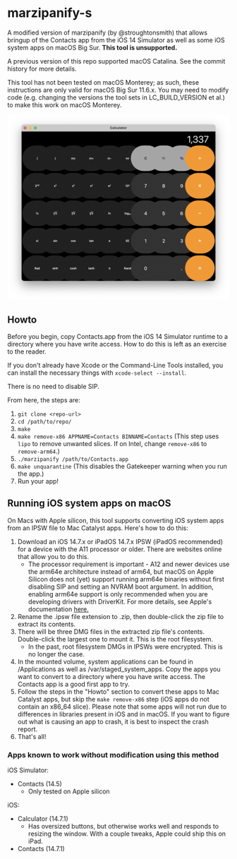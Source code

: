 # marzipanify-s

A modified version of marzipanify (by @stroughtonsmith) that allows bringup of the Contacts app from the iOS 14 Simulator as well as some iOS system apps on macOS Big Sur. **This tool is unsupported.**

A previous version of this repo supported macOS Catalina. See the commit history for more details.

This tool has not been tested on macOS Monterey; as such, these instructions are only valid for macOS Big Sur 11.6.x. You may need to modify code (e.g. changing the versions the tool sets in LC_BUILD_VERSION et al.) to make this work on macOS Monterey.

<img src="Calculator.png" alt="Screenshot of iOS Calculator app running on macOS">

## Howto

Before you begin, copy Contacts.app from the iOS 14 Simulator runtime to a directory where you have write access. How to do this is left as an exercise to the reader.

If you don't already have Xcode or the Command-Line Tools installed, you can install the necessary things with `xcode-select --install`.

There is no need to disable SIP.

From here, the steps are:

1. `git clone <repo-url>`
2. `cd /path/to/repo/`
3. `make`
4. `make remove-x86 APPNAME=Contacts BINNAME=Contacts` (This step uses `lipo` to remove unwanted slices. If on Intel, change `remove-x86` to `remove-arm64`.)
5. `./marzipanify /path/to/Contacts.app`
6. `make unquarantine` (This disables the Gatekeeper warning when you run the app.)
7. Run your app!

## Running iOS system apps on macOS

On Macs with Apple silicon, this tool supports converting iOS system apps from an IPSW file to Mac Catalyst apps. Here's how to do this:

1. Download an iOS 14.7.x or iPadOS 14.7.x IPSW (iPadOS recommended) for a device with the A11 processor or older. There are websites online that allow you to do this.
    * The processor requirement is important - A12 and newer devices use the arm64e architecture instead of arm64, but macOS on Apple Silicon does not (yet) support running arm64e binaries without first disabling SIP and setting an NVRAM boot argument. In addition, enabling arm64e support is only recommended when you are developing drivers with DriverKit. For more details, see Apple's documentation [here.](https://developer.apple.com/documentation/driverkit/debugging_and_testing_system_extensions)
2. Rename the .ipsw file extension to .zip, then double-click the zip file to extract its contents.
3. There will be three DMG files in the extracted zip file's contents. Double-click the largest one to mount it. This is the root filesystem.
    * In the past, root filesystem DMGs in IPSWs were encrypted. This is no longer the case.
4. In the mounted volume, system applications can be found in /Applications as well as /var/staged_system_apps. Copy the apps you want to convert to a directory where you have write access. The Contacts app is a good first app to try.
5. Follow the steps in the "Howto" section to convert these apps to Mac Catalyst apps, but skip the `make remove-x86` step (iOS apps do not contain an x86_64 slice). Please note that some apps will not run due to differences in libraries present in iOS and in macOS. If you want to figure out what is causing an app to crash, it is best to inspect the crash report.
6. That's all!

### Apps known to work without modification using this method

iOS Simulator:

* Contacts (14.5)
  * Only tested on Apple silicon

iOS:

* Calculator (14.7.1)
  * Has oversized buttons, but otherwise works well and responds to resizing the window. With a couple tweaks, Apple could ship this on iPad.
* Contacts (14.7.1)
